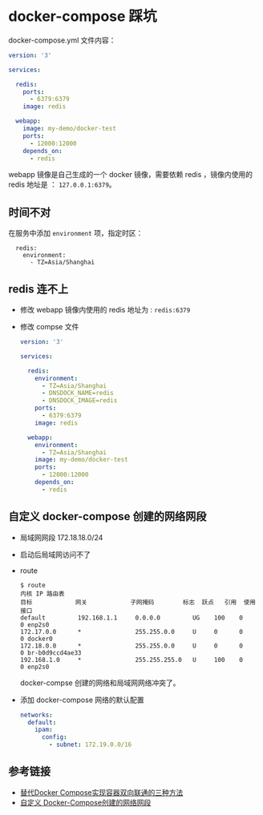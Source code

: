 # docker-compose 踩坑

docker-compose.yml 文件内容：

```yml
version: '3'

services:

  redis:
    ports:
      - 6379:6379
    image: redis

  webapp:
    image: my-demo/docker-test
    ports:
      - 12000:12000
    depends_on:
      - redis
```

webapp 镜像是自己生成的一个 docker 镜像，需要依赖 redis ，镜像内使用的 redis 地址是 ： `127.0.0.1:6379`。

## 时间不对

在服务中添加 `environment` 项，指定时区：

```
  redis:
    environment:
      - TZ=Asia/Shanghai
```

## redis 连不上

- 修改 webapp 镜像内使用的 redis 地址为 : `redis:6379`
- 修改 compse 文件

  ```yml
  version: '3'

  services:

    redis:
      environment:
        - TZ=Asia/Shanghai
        - DNSDOCK_NAME=redis
        - DNSDOCK_IMAGE=redis
      ports:
        - 6379:6379
      image: redis

    webapp:
      environment:
        - TZ=Asia/Shanghai
      image: my-demo/docker-test
      ports:
        - 12000:12000
      depends_on:
        - redis
  ```

## 自定义 docker-compose 创建的网络网段

- 局域网网段 172.18.18.0/24
- 启动后局域网访问不了
- route

  ```
  $ route
  内核 IP 路由表
  目标            网关            子网掩码        标志  跃点   引用  使用 接口
  default         192.168.1.1     0.0.0.0         UG    100    0        0 enp2s0
  172.17.0.0      *               255.255.0.0     U     0      0        0 docker0
  172.18.0.0      *               255.255.0.0     U     0      0        0 br-b0d9ccd4ae33
  192.168.1.0     *               255.255.255.0   U     100    0        0 enp2s0
  ```

  docker-compse 创建的网络和局域网网络冲突了。

- 添加 docker-compose 网络的默认配置

  ```yml
  networks:
    default:
      ipam:
        config:
          - subnet: 172.19.0.0/16
  ```

## 参考链接

- [替代Docker Compose实现容器双向联通的三种方法](http://www.dockone.io/article/929)
- [自定义 Docker-Compose创建的网络网段](https://www.xiaocaicai.com/2018/05/14/%E8%87%AA%E5%AE%9A%E4%B9%89-docker-compose%E5%88%9B%E5%BB%BA%E7%9A%84%E7%BD%91%E7%BB%9C%E7%BD%91%E6%AE%B5/)
